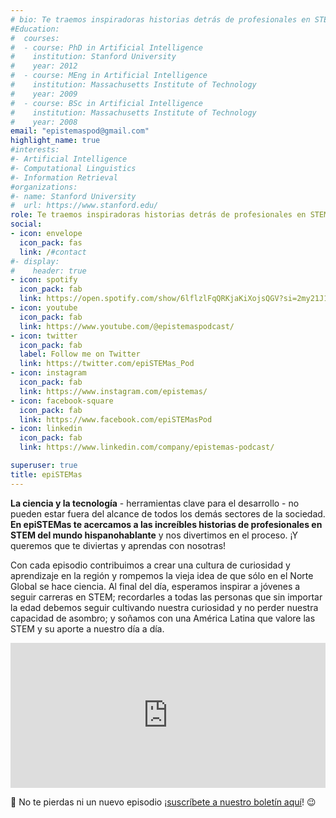 ```yaml
---
# bio: Te traemos inspiradoras historias detrás de profesionales en STEM y rompemos estereotipos de la ciencia en español
#Education:
#  courses:
#  - course: PhD in Artificial Intelligence
#    institution: Stanford University
#    year: 2012
#  - course: MEng in Artificial Intelligence
#    institution: Massachusetts Institute of Technology
#    year: 2009
#  - course: BSc in Artificial Intelligence
#    institution: Massachusetts Institute of Technology
#    year: 2008
email: "epistemaspod@gmail.com"
highlight_name: true
#interests:
#- Artificial Intelligence
#- Computational Linguistics
#- Information Retrieval
#organizations:
#- name: Stanford University
#  url: https://www.stanford.edu/
role: Te traemos inspiradoras historias detrás de profesionales en STEM y rompemos estereotipos de la ciencia en español
social:
- icon: envelope
  icon_pack: fas
  link: /#contact
#- display:
#    header: true
- icon: spotify
  icon_pack: fab
  link: https://open.spotify.com/show/6lflzlFqQRKjaKiXojsQGV?si=2my21J1LTYCQiKxblOdgcg
- icon: youtube
  icon_pack: fab
  link: https://www.youtube.com/@epistemaspodcast/
- icon: twitter
  icon_pack: fab
  label: Follow me on Twitter
  link: https://twitter.com/epiSTEMas_Pod
- icon: instagram
  icon_pack: fab
  link: https://www.instagram.com/epistemas/
- icon: facebook-square
  icon_pack: fab
  link: https://www.facebook.com/epiSTEMasPod
- icon: linkedin
  icon_pack: fab
  link: https://www.linkedin.com/company/epistemas-podcast/

superuser: true
title: epiSTEMas
---
```


**La ciencia y la tecnología** - herramientas clave para el desarrollo - no pueden estar fuera del alcance de todos los demás sectores de la sociedad. **En epiSTEMas te acercamos a las increíbles historias de profesionales en STEM del mundo hispanohablante** y nos divertimos en el proceso. ¡Y queremos que te diviertas y aprendas con nosotras! 

Con cada episodio contribuimos a crear una cultura de curiosidad y aprendizaje en la región y rompemos la vieja idea de que sólo en el Norte Global se hace ciencia. Al final del día, esperamos inspirar a jóvenes a seguir carreras en STEM; recordarles a todas las personas que sin importar la edad debemos seguir cultivando nuestra curiosidad y no perder nuestra capacidad de asombro; y soñamos con una América Latina que valore las STEM y su aporte a nuestro día a día. 



<iframe src="https://open.spotify.com/embed-podcast/episode/30VFz9wUtAY5ohwJZoFge4" width="100%" height="232" frameborder="0" allowtransparency="true" allow="encrypted-media"></iframe>



:love_letter: No te pierdas ni un nuevo episodio ¡[suscríbete a nuestro boletín aquí](http://eepurl.com/hyEnr1)!  :wink: